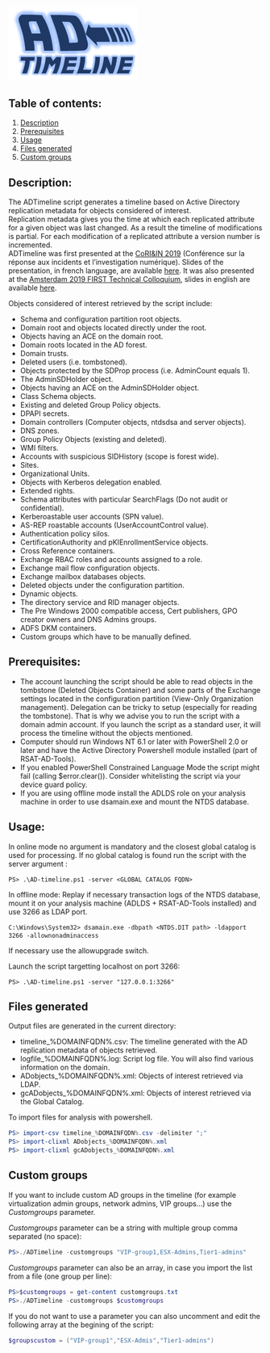 ![ADTimeline](./logo.png)
---
## Table of contents:
1. [Description](#description)
2. [Prerequisites](#prerequisites)
3. [Usage](#usage)
4. [Files generated](#files)
5. [Custom groups](#groups)
## Description: <a name="description"></a>

The ADTimeline script generates a timeline based on Active Directory replication metadata for objects considered of interest.  
Replication metadata gives you the time at which each replicated attribute for a given object was last changed. As a result the timeline of modifications is partial. For each modification of a replicated attribute a version number is incremented.  
ADTimeline was first presented at the [CoRI&IN 2019](https://www.cecyf.fr/activites/recherche-et-developpement/coriin-2019/) (Conférence sur la réponse aux incidents et l’investigation numérique). Slides of the presentation, in french language,  are available [here](https://www.ssi.gouv.fr/publication/investigation-numerique-sur-lannuaire-active-directory-avec-les-metadonnees-de-replication-outil-adtimeline/). It was also presented at the [Amsterdam 2019 FIRST Technical Colloquium](https://www.first.org/events/colloquia/amsterdam2019/program#pActive-Directory-forensics-with-replication-metadata-ADTimeline-tool), slides in english are available [here](https://www.ssi.gouv.fr/en/actualite/adtimeline-active-directory-forensics-with-replication-metadata-at-the-first-technical-colloquium/).

Objects considered of interest retrieved by the script include:

- Schema and configuration partition root objects.
- Domain root and objects located directly under the root.
- Objects having an ACE on the domain root.
- Domain roots located in the AD forest.
- Domain trusts.
- Deleted users (i.e. tombstoned).
- Objects protected by the SDProp process (i.e. AdminCount equals 1).
- The AdminSDHolder object.
- Objects having an ACE on the AdminSDHolder object.
- Class Schema objects.
- Existing and deleted Group Policy objects.
- DPAPI secrets.
- Domain controllers (Computer objects, ntdsdsa and server objects).
- DNS zones.
- Group Policy Objects (existing and deleted).
- WMI filters.
- Accounts with suspicious SIDHistory (scope is forest wide).
- Sites.
- Organizational Units.
- Objects with Kerberos delegation enabled.
- Extended rights.
- Schema attributes with particular SearchFlags (Do not audit or confidential).
- Kerberoastable user accounts (SPN value).
- AS-REP roastable accounts (UserAccountControl value).
- Authentication policy silos.
- CertificationAuthority and pKIEnrollmentService objects.
- Cross Reference containers.
- Exchange RBAC roles and accounts assigned to a role.
- Exchange mail flow configuration objects.
- Exchange mailbox databases objects.
- Deleted objects under the configuration partition.
- Dynamic objects.
- The directory service and RID manager objects.
- The Pre Windows 2000 compatible access, Cert publishers, GPO creator owners and DNS Admins groups.
- ADFS DKM containers.
- Custom groups which have to be manually defined.

## Prerequisites: <a name="prerequisites"></a>

- The account launching the script should be able to read objects in the tombstone (Deleted Objects Container) and some parts of the Exchange settings located in the configuration partition (View-Only Organization management). Delegation can be tricky to setup (especially for reading the tombstone). That is why we advise you to run the script with a domain admin account. If you launch the script as a standard user, it will process the timeline without the objects mentioned.
- Computer should run Windows NT 6.1 or later with PowerShell 2.0 or later and have the Active Directory Powershell module installed (part of RSAT-AD-Tools).
- If you enabled PowerShell Constrained Language Mode the script might fail (calling $error.clear()). Consider whitelisting the script via your device guard policy.
- If you are using offline mode install the ADLDS role on your analysis machine in order to use dsamain.exe and mount the NTDS database.

## Usage: <a name="usage"></a>

In online mode no argument is mandatory and the closest global catalog is used for processing. If no global catalog is found run the script with the server argument :
```DOS
PS> .\AD-timeline.ps1 -server <GLOBAL CATALOG FQDN>
```
In offline mode: Replay if necessary transaction logs of the NTDS database, mount it on your analysis machine (ADLDS + RSAT-AD-Tools installed) and use 3266 as LDAP port.
```DOS
C:\Windows\System32> dsamain.exe -dbpath <NTDS.DIT path> -ldapport 3266 -allownonadminaccess
```
If necessary use the allowupgrade switch.

Launch the script targetting localhost on port 3266:
```DOS
PS> .\AD-timeline.ps1 -server "127.0.0.1:3266"
```

## Files generated <a name="files"></a>

Output files are generated in the current directory:

- timeline_%DOMAINFQDN%.csv: The timeline generated with the AD replication metadata of objects retrieved.
- logfile_%DOMAINFQDN%.log: Script log file. You will also find various information on the domain.
- ADobjects_%DOMAINFQDN%.xml: Objects of interest retrieved via LDAP.
- gcADobjects_%DOMAINFQDN%.xml: Objects of interest retrieved via the Global Catalog.


To import files for analysis with powershell.
```powershell
PS> import-csv timeline_%DOMAINFQDN%.csv -delimiter ";"
PS> import-clixml ADobjects_%DOMAINFQDN%.xml
PS> import-clixml gcADobjects_%DOMAINFQDN%.xml
```

## Custom groups <a name="groups"></a>

If you want to include custom AD groups in the timeline (for example virtualization admin groups, network admins, VIP groups...) use the *Customgroups* parameter.

*Customgroups* parameter can be a string with multiple group comma separated (no space):
```powershell
PS>./ADTimeline -customgroups "VIP-group1,ESX-Admins,Tier1-admins"
```
*Customgroups* parameter can also be an array, in case you import the list from a file (one group per line):
```powershell
PS>$customgroups = get-content customgroups.txt
PS>./ADTimeline -customgroups $customgroups
```
If you do not want to use a parameter you can also uncomment and edit the following array at the  begining of the script:
```powershell
$groupscustom = ("VIP-group1","ESX-Admis","Tier1-admins")
```

